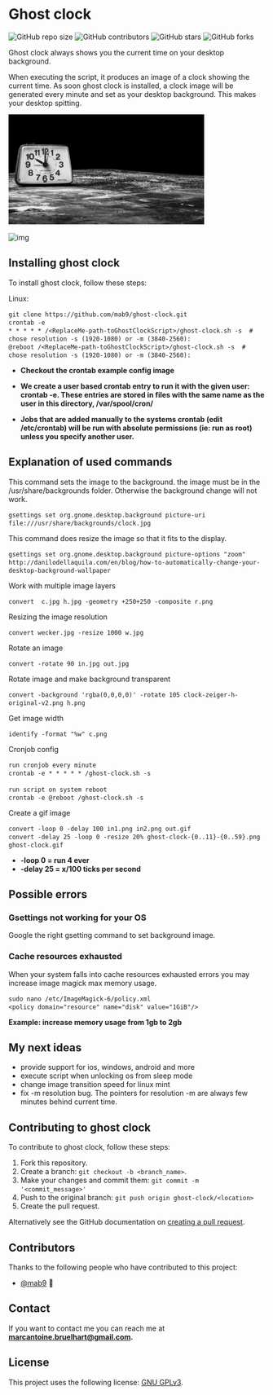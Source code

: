 # Ghost clock

<!--- These are examples. See https://shields.io for others or to customize this set of shields. You might want to include dependencies, project status and licence info here --->
![GitHub repo size](https://img.shields.io/github/repo-size/mab9/ghost-clock)
![GitHub contributors](https://img.shields.io/github/contributors/mab9/ghost-clock)
![GitHub stars](https://img.shields.io/github/stars/mab9/ghost-clock?style=social)
![GitHub forks](https://img.shields.io/github/forks/mab9/ghost-clock?style=social)
<!--![Twitter Follow](https://img.shields.io/twitter/follow/mab9?style=social)-->

Ghost clock always shows you the current time on your desktop background. 

When executing the script, it produces an image of a clock showing the current time. 
As soon ghost clock is installed, a clock image will be generated every minute and set as your desktop background. 
This makes your desktop spitting.

![img](./out.gif "ghost-clock")


![img](./ghost-clock.gif "ghost-clock")

## Installing ghost clock

To install ghost clock, follow these steps:

Linux:

```
git clone https://github.com/mab9/ghost-clock.git
crontab -e
* * * * * /<ReplaceMe-path-toGhostClockScript>/ghost-clock.sh -s  # chose resolution -s (1920-1080) or -m (3840-2560): 
@reboot /<ReplaceMe-path-toGhostClockScript>/ghost-clock.sh -s  # chose resolution -s (1920-1080) or -m (3840-2560): 
```
- **Checkout the crontab example config image**

- **We create a user based crontab entry to run it with the given user: crontab -e. These entries are stored in files with the same name as the user in this directory, /var/spool/cron/**

- **Jobs that are added manually to the systems crontab (edit /etc/crontab) will be run with absolute permissions (ie: run as root) unless you specify another user.**

## Explanation of used commands 

This command sets the image to the background. the image must be in the /usr/share/backgrounds folder. Otherwise the background change will not work.

    gsettings set org.gnome.desktop.background picture-uri file:///usr/share/backgrounds/clock.jpg

This command does resize the image so that it fits to the display.
    
    gsettings set org.gnome.desktop.background picture-options "zoom"
    http://danilodellaquila.com/en/blog/how-to-automatically-change-your-desktop-background-wallpaper


Work with multiple image layers

    convert  c.jpg h.jpg -geometry +250+250 -composite r.png

Resizing the image resolution

    convert wecker.jpg -resize 1000 w.jpg

Rotate an image

    convert -rotate 90 in.jpg out.jpg
  
Rotate image and make background transparent

    convert -background 'rgba(0,0,0,0)' -rotate 105 clock-zeiger-h-original-v2.png h.png
  
Get image width

    identify -format "%w" c.png 

  
Cronjob config

    run cronjob every minute
    crontab -e * * * * * /ghost-clock.sh -s
    
    run script on system reboot
    crontab -e @reboot /ghost-clock.sh -s

Create a gif image
    
    convert -loop 0 -delay 100 in1.png in2.png out.gif
    convert -delay 25 -loop 0 -resize 20% ghost-clock-{0..11}-{0..59}.png ghost-clock.gif

- **-loop 0 = run 4 ever**
- **-delay 25 = x/100 ticks per second**

## Possible errors

### Gsettings not working for your OS

Google the right gsetting command to set background image.

### Cache resources exhausted

When your system falls into cache resources exhausted errors you may increase image magick max memory usage. 

    sudo nano /etc/ImageMagick-6/policy.xml
    <policy domain="resource" name="disk" value="1GiB"/>  

**Example: increase memory usage from 1gb to 2gb**

## My next ideas

- provide support for ios, windows, android and more
- execute script when unlocking os from sleep mode
- change image transition speed for linux mint
- fix -m resolution bug. The pointers for resolution -m are always few minutes behind current time.

## Contributing to ghost clock

<!--- If your README is long or you have some specific process or steps you want contributors to follow, consider creating a separate CONTRIBUTING.md file--->
To contribute to ghost clock, follow these steps:

1. Fork this repository.
2. Create a branch: `git checkout -b <branch_name>`.
3. Make your changes and commit them: `git commit -m '<commit_message>'`
4. Push to the original branch: `git push origin ghost-clock/<location>`
5. Create the pull request.

Alternatively see the GitHub documentation on [creating a pull request](https://help.github.com/en/github/collaborating-with-issues-and-pull-requests/creating-a-pull-request).

## Contributors

Thanks to the following people who have contributed to this project:

* [@mab9](https://github.com/mab9) 📖

<!-- You might want to consider using something like the [All Contributors](https://github.com/all-contributors/all-contributors) specification and its [emoji key](https://allcontributors.org/docs/en/emoji-key). -->

## Contact

If you want to contact me you can reach me at **marcantoine.bruelhart@gmail.com.**

## License
<!--- If you're not sure which open license to use see https://choosealicense.com/--->

This project uses the following license: [GNU GPLv3](https://choosealicense.com/licenses/gpl-3.0/).